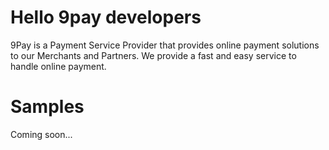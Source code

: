 # Hello 9pay developers
9Pay is a Payment Service Provider that provides online payment solutions to our Merchants and Partners. We provide a fast and easy service to handle online payment.
# Samples
Coming soon...
